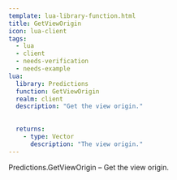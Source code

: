 ```yaml
---
template: lua-library-function.html
title: GetViewOrigin
icon: lua-client
tags:
  - lua
  - client
  - needs-verification
  - needs-example
lua:
  library: Predictions
  function: GetViewOrigin
  realm: client
  description: "Get the view origin."
  
  
  returns:
    - type: Vector
      description: "The view origin."
---
```


<div class="lua__search__keywords">
Predictions.GetViewOrigin &#x2013; Get the view origin.
</div>
